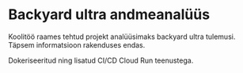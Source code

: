 # Backyard ultra andmeanalüüs

Koolitöö raames tehtud projekt analüüsimaks backyard ultra tulemusi. Täpsem informatsioon rakenduses endas.

Dokeriseeritud ning lisatud CI/CD Cloud Run teenustega.
